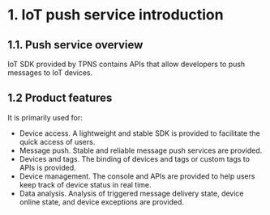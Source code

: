 # 1. IoT push service introduction

## 1.1. Push service overview

IoT SDK provided by TPNS contains APIs that allow developers to push messages to IoT devices.

## 1.2 Product features

It is primarily used for:

- Device access. A lightweight and stable SDK is provided to facilitate the quick access of users.
- Message push. Stable and reliable message push services are provided.
- Devices and tags. The binding of devices and tags or custom tags to APIs is provided.
- Device management. The console and APIs are provided to help users keep track of device status in real time.
- Data analysis. Analysis of triggered message delivery state, device online state, and device exceptions are provided.

